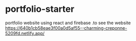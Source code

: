 # portfolio-starter
portfolio website using react and firebase .to see the website https://640b1cb58eae3f00a0d5af55--charming-creponne-5209fd.netlify.app/
